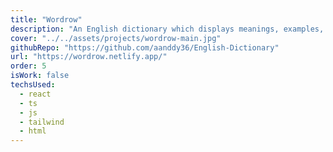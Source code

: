 ```yaml
---
title: "Wordrow"
description: "An English dictionary which displays meanings, examples, syllables, antonyms and synonyms of the English word you like. Created using the WordsAPI from RapidAPI."
cover: "../../assets/projects/wordrow-main.jpg"
githubRepo: "https://github.com/aanddy36/English-Dictionary"
url: "https://wordrow.netlify.app/"
order: 5
isWork: false
techsUsed:
  - react
  - ts
  - js
  - tailwind
  - html
---
```

